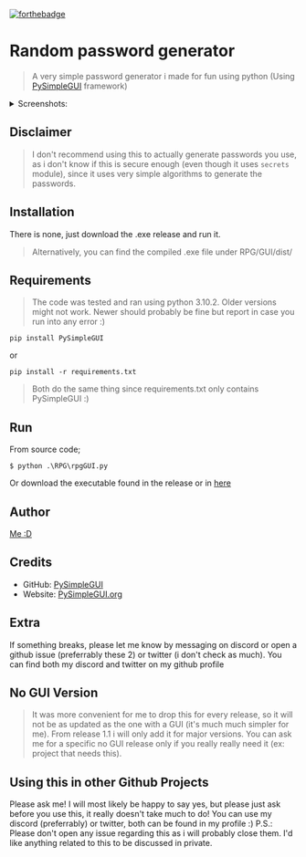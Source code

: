 [![forthebadge](https://forthebadge.com/images/badges/made-with-python.svg)](https://forthebadge.com)

# Random password generator

> A very simple password generator i made for fun using python (Using [PySimpleGUI](https://github.com/PySimpleGUI) framework)

<details>
  <summary>Screenshots:</summary>
    <img src = "https://i.ibb.co/mC1gVhc/image.png">
</details>

## Disclaimer

> I don't recommend using this to actually generate passwords you use, as i don't know if this is secure enough (even though it uses `secrets` module), since it uses very simple algorithms to generate the passwords.

## Installation

There is none, just download the .exe release and run it.

> Alternatively, you can find the compiled .exe file under RPG/GUI/dist/

## Requirements

> The code was tested and ran using python 3.10.2. Older versions might not work. Newer should probably be fine but report in case you run into any error :)

```shell
pip install PySimpleGUI
```

or

```shell
pip install -r requirements.txt
```

> Both do the same thing since requirements.txt only contains PySimpleGUI :)

## Run

From source code;

```shell
$ python .\RPG\rpgGUI.py
```

Or download the executable found in the release or in [here](https://github.com/milkyicedtea/Random-password-generator/tree/main/dist)

## Author

[Me :D](https://github.com/milkyicedtea)

## Credits

- GitHub: [PySimpleGUI](https://github.com/PySimpleGUI)
- Website: [PySimpleGUI.org](https://PySimpleGUI.org)

## Extra

If something breaks, please let me know by messaging on discord or open a github issue (preferrably these 2) or twitter (i don't check as much). You can find both my discord and twitter on my github profile

## No GUI Version

> It was more convenient for me to drop this for every release, so it will not be as updated as the one with a GUI (it's much much simpler for me). From release 1.1 i will only add it for major versions. You can ask me for a specific no GUI release only if you really really need it (ex: project that needs this).

## Using this in other Github Projects

Please ask me! I will most likely be happy to say yes, but please just ask before you use this, it really doesn't take much to do! You can use my discord (preferrably) or twitter, both can be found in my profile :)
P.S.: Please don't open any issue regarding this as i will probably close them. I'd like anything related to this to be discussed in private.